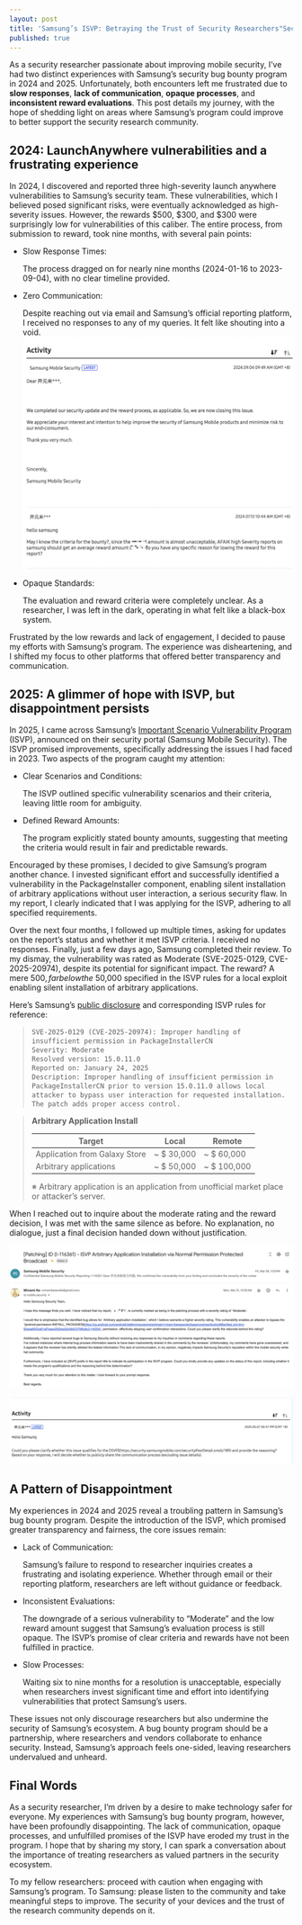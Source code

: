 ```yaml
---
layout: post
title: 'Samsung’s ISVP: Betraying the Trust of Security Researchers"Security Researchers'
published: true
---
```


As a security researcher passionate about improving mobile security, I’ve had two distinct experiences with Samsung’s security bug bounty program in 2024 and 2025. Unfortunately, both encounters left me frustrated due to **slow responses**, **lack of communication**, **opaque processes**, and **inconsistent reward evaluations**. This post details my journey, with the hope of shedding light on areas where Samsung’s program could improve to better support the security research community.

## 2024: LaunchAnywhere vulnerabilities and a frustrating experience

In 2024, I discovered and reported three high-severity launch anywhere vulnerabilities to Samsung’s security team. These vulnerabilities, which I believed posed significant risks, were eventually acknowledged as high-severity issues. However, the rewards $500, $300, and $300 were surprisingly low for vulnerabilities of this caliber. The entire process, from submission to reward, took nine months, with several pain points:

- Slow Response Times:

  The process dragged on for nearly nine months (2024-01-16 to 2023-09-04), with no clear timeline provided.

- Zero Communication:

  Despite reaching out via email and Samsung’s official reporting platform, I received no responses to any of my queries. It felt like shouting into a void.
  ![samsung-no-human-response-2024.png](/assets/images/samsung-isvp/samsung-no-human-response-2024.png.png)

- Opaque Standards:

  The evaluation and reward criteria were completely unclear. As a researcher, I was left in the dark, operating in what felt like a black-box system.

Frustrated by the low rewards and lack of engagement, I decided to pause my efforts with Samsung’s program. The experience was disheartening, and I shifted my focus to other platforms that offered better transparency and communication.

## 2025: A glimmer of hope with ISVP, but disappointment persists

In 2025, I came across Samsung’s [Important Scenario Vulnerability Program](https://security.samsungmobile.com/securityPostDetail.smsb/189) (ISVP), announced on their security portal (Samsung Mobile Security). The ISVP promised improvements, specifically addressing the issues I had faced in 2023. Two aspects of the program caught my attention:

- Clear Scenarios and Conditions:

  The ISVP outlined specific vulnerability scenarios and their criteria, leaving little room for ambiguity.

- Defined Reward Amounts:

  The program explicitly stated bounty amounts, suggesting that meeting the criteria would result in fair and predictable rewards.

Encouraged by these promises, I decided to give Samsung’s program another chance. I invested significant effort and successfully identified a vulnerability in the PackageInstaller component, enabling silent installation of arbitrary applications without user interaction, a serious security flaw. In my report, I clearly indicated that I was applying for the ISVP, adhering to all specified requirements.

Over the next four months, I followed up multiple times, asking for updates on the report’s status and whether it met ISVP criteria. I received no responses. Finally, just a few days ago, Samsung completed their review. To my dismay, the vulnerability was rated as Moderate (SVE-2025-0129, CVE-2025-20974), despite its potential for significant impact. The reward? A mere $500, far below the ~$50,000 specified in the ISVP rules for a local exploit enabling silent installation of arbitrary applications.

Here’s Samsung’s [public disclosure](https://security.samsungmobile.com/serviceWeb.smsb) and corresponding ISVP rules for reference:

> ```
> SVE-2025-0129 (CVE-2025-20974): Improper handling of insufficient permission in PackageInstallerCN
> Severity: Moderate
> Resolved version: 15.0.11.0
> Reported on: January 24, 2025
> Description: Improper handling of insufficient permission in PackageInstallerCN prior to version 15.0.11.0 allows local attacker to bypass user interaction for requested installation. The patch adds proper access control.
> ```

> **Arbitrary Application Install**
>
> | Target                        | Local      | Remote      |
> | ----------------------------- | ---------- | ----------- |
> | Application from Galaxy Store | ~ $ 30,000 | ~ $ 60,000  |
> | Arbitrary applications        | ~ $ 50,000 | ~ $ 100,000 |
>
> ※ Arbitrary application is an application from unofficial market place or attacker’s server.

When I reached out to inquire about the moderate rating and the reward decision, I was met with the same silence as before. No explanation, no dialogue, just a final decision handed down without justification.

![communication-via-email](/assets/images/samsung-isvp/communication-via-email.png)

![communication-via-portal](/assets/images/samsung-isvp/samsung-no-human-response-2025.png)

## A Pattern of Disappointment

My experiences in 2024 and 2025 reveal a troubling pattern in Samsung’s bug bounty program. Despite the introduction of the ISVP, which promised greater transparency and fairness, the core issues remain:

- Lack of Communication:

  Samsung’s failure to respond to researcher inquiries creates a frustrating and isolating experience. Whether through email or their reporting platform, researchers are left without guidance or feedback.

- Inconsistent Evaluations:

  The downgrade of a serious vulnerability to “Moderate” and the low reward amount suggest that Samsung’s evaluation process is still opaque. The ISVP’s promise of clear criteria and rewards have not been fulfilled in practice.

- Slow Processes:

  Waiting six to nine months for a resolution is unacceptable, especially when researchers invest significant time and effort into identifying vulnerabilities that protect Samsung’s users.

These issues not only discourage researchers but also undermine the security of Samsung’s ecosystem. A bug bounty program should be a partnership, where researchers and vendors collaborate to enhance security. Instead, Samsung’s approach feels one-sided, leaving researchers undervalued and unheard.

## Final Words

As a security researcher, I’m driven by a desire to make technology safer for everyone. My experiences with Samsung’s bug bounty program, however, have been profoundly disappointing. The lack of communication, opaque processes, and unfulfilled promises of the ISVP have eroded my trust in the program. I hope that by sharing my story, I can spark a conversation about the importance of treating researchers as valued partners in the security ecosystem.

To my fellow researchers: proceed with caution when engaging with Samsung’s program. To Samsung: please listen to the community and take meaningful steps to improve. The security of your devices and the trust of the research community depends on it.
